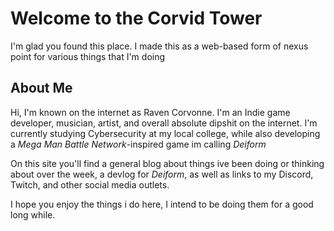 # Welcome to the Corvid Tower

I'm glad you found this place. I made this as a web-based form of nexus point
for various things that I'm doing

## About Me 

Hi, I'm known on the internet as Raven Corvonne. I'm an Indie game developer,
musician, artist, and overall absolute dipshit on the internet. I'm currently
studying Cybersecurity at my local college, while also developing a *Mega Man
Battle Network*-inspired game im calling *Deiform*

On this site you'll find a general blog about things ive been doing or thinking
about over the week, a devlog for *Deiform*, as well as links to my Discord,
Twitch, and other social media outlets.

I hope you enjoy the things i do here, I intend to be doing them for a good
long while.